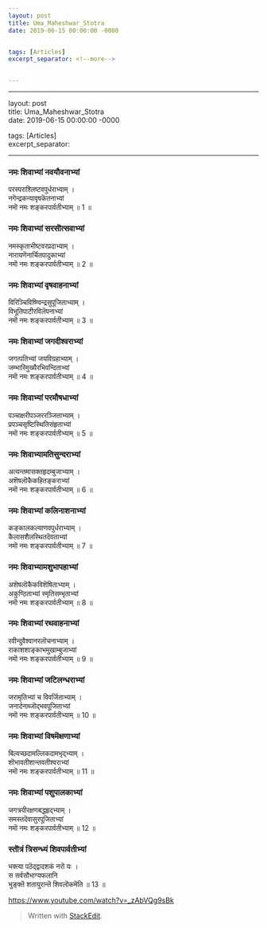 ```yaml
---
layout: post
title: Uma_Maheshwar_Stotra
date: 2019-06-15 00:00:00 -0000


tags: [Articles]
excerpt_separator: <!--more-->


---
```


<hr>
<p>layout: post<br>
title: Uma_Maheshwar_Stotra<br>
date: 2019-06-15 00:00:00 -0000</p>
<p>tags: [Articles]<br>
excerpt_separator: <!--more--></p>
<hr>
<h3 id="नमः-शिवाभ्यां-नवयौवनाभ्यां">नमः शिवाभ्यां नवयौवनाभ्यां</h3>
<p>परस्पराश्लिष्टवपुर्धराभ्याम् ।<br>
नगॆन्द्रकन्यावृषकॆतनाभ्यां<br>
नमॊ नमः शङ्करपार्वतीभ्याम् ॥ 1 ॥</p>
<h3 id="नमः-शिवाभ्यां-सरसॊत्सवाभ्यां">नमः शिवाभ्यां सरसॊत्सवाभ्यां</h3>
<p>नमस्कृताभीष्टवरप्रदाभ्याम् ।<br>
नारायणॆनार्चितपादुकाभ्यां<br>
नमॊ नमः शङ्करपार्वतीभ्याम् ॥ 2 ॥</p>
<h3 id="नमः-शिवाभ्यां-वृषवाहनाभ्यां">नमः शिवाभ्यां वृषवाहनाभ्यां</h3>
<p>विरिञ्चिविष्ण्विन्द्रसुपूजिताभ्याम् ।<br>
विभूतिपाटीरविलॆपनाभ्यां<br>
नमॊ नमः शङ्करपार्वतीभ्याम् ॥ 3 ॥</p>
<h3 id="नमः-शिवाभ्यां-जगदीश्वराभ्यां">नमः शिवाभ्यां जगदीश्वराभ्यां</h3>
<p>जगत्पतिभ्यां जयविग्रहाभ्याम् ।<br>
जम्भारिमुख्यैरभिवन्दिताभ्यां<br>
नमॊ नमः शङ्करपार्वतीभ्याम् ॥ 4 ॥</p>
<h3 id="नमः-शिवाभ्यां-परमौषधाभ्यां">नमः शिवाभ्यां परमौषधाभ्यां</h3>
<p>पञ्चाक्षरीपञ्जररञ्जिताभ्याम् ।<br>
प्रपञ्चसृष्टिस्थितिसंहृताभ्यां<br>
नमॊ नमः शङ्करपार्वतीभ्याम् ॥ 5 ॥</p>
<h3 id="नमः-शिवाभ्यामतिसुन्दराभ्यां">नमः शिवाभ्यामतिसुन्दराभ्यां</h3>
<p>अत्यन्तमासक्तहृदम्बुजाभ्याम् ।<br>
अशॆषलॊकैकहितङ्कराभ्यां<br>
नमॊ नमः शङ्करपार्वतीभ्याम् ॥ 6 ॥</p>
<h3 id="नमः-शिवाभ्यां-कलिनाशनाभ्यां">नमः शिवाभ्यां कलिनाशनाभ्यां</h3>
<p>कङ्कालकल्याणवपुर्धराभ्याम् ।<br>
कैलासशैलस्थितदॆवताभ्यां<br>
नमॊ नमः शङ्करपार्वतीभ्याम् ॥ 7 ॥</p>
<h3 id="नमः-शिवाभ्यामशुभापहाभ्यां">नमः शिवाभ्यामशुभापहाभ्यां</h3>
<p>अशॆषलॊकैकविशॆषिताभ्याम् ।<br>
अकुण्ठिताभ्यां स्मृतिसम्भृताभ्यां<br>
नमॊ नमः शङ्करपार्वतीभ्याम् ॥ 8 ॥</p>
<h3 id="नमः-शिवाभ्यां-रथवाहनाभ्यां">नमः शिवाभ्यां रथवाहनाभ्यां</h3>
<p>रवीन्दुवैश्वानरलॊचनाभ्याम् ।<br>
राकाशशाङ्काभमुखाम्बुजाभ्यां<br>
नमॊ नमः शङ्करपार्वतीभ्याम् ॥ 9 ॥</p>
<h3 id="नमः-शिवाभ्यां-जटिलन्धराभ्यां">नमः शिवाभ्यां जटिलन्धराभ्यां</h3>
<p>जरामृतिभ्यां च विवर्जिताभ्याम् ।<br>
जनार्दनाब्जॊद्भवपूजिताभ्यां<br>
नमॊ नमः शङ्करपार्वतीभ्याम् ॥ 10 ॥</p>
<h3 id="नमः-शिवाभ्यां-विषमॆक्षणाभ्यां">नमः शिवाभ्यां विषमॆक्षणाभ्यां</h3>
<p>बिल्वच्छदामल्लिकदामभृद्भ्याम् ।<br>
शॊभावतीशान्तवतीश्वराभ्यां<br>
नमॊ नमः शङ्करपार्वतीभ्याम् ॥ 11 ॥</p>
<h3 id="नमः-शिवाभ्यां-पशुपालकाभ्यां">नमः शिवाभ्यां पशुपालकाभ्यां</h3>
<p>जगत्रयीरक्षणबद्धहृद्भ्याम् ।<br>
समस्तदॆवासुरपूजिताभ्यां<br>
नमॊ नमः शङ्करपार्वतीभ्याम् ॥ 12 ॥</p>
<h3 id="स्तॊत्रं-त्रिसन्ध्यं-शिवपार्वतीभ्यां">स्तॊत्रं त्रिसन्ध्यं शिवपार्वतीभ्यां</h3>
<p>भक्त्या पठॆद्द्वादशकं नरॊ यः ।<br>
स सर्वसौभाग्यफलानि<br>
भुङ्क्तॆ शतायुरान्तॆ शिवलॊकमॆति ॥ 13 ॥</p>
<p><a href="https://www.youtube.com/watch?v=_zAbVQg9sBk">https://www.youtube.com/watch?v=_zAbVQg9sBk</a></p>
<blockquote>
<p>Written with <a href="https://stackedit.io/">StackEdit</a>.</p>
</blockquote>

